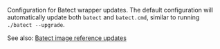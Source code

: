 Configuration for Batect wrapper updates.
The default configuration will automatically update both `batect` and `batect.cmd`, similar to running `./batect --upgrade`.

See also: [Batect image reference updates](../batect)
